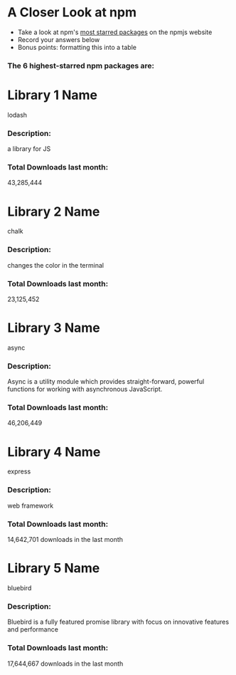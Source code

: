 # A Closer Look at npm
- Take a look at npm's [most starred packages](https://www.npmjs.com/browse/star) on the npmjs website
- Record your answers below
- Bonus points: formatting this into a table

### The 6 highest-starred npm packages are:

# Library 1 Name
lodash
### Description:
a library for JS
### Total Downloads last month:
43,285,444
# Library 2 Name
chalk
### Description:
changes the color in the terminal
### Total Downloads last month:
23,125,452 
# Library 3 Name
async
### Description:
Async is a utility module which provides straight-forward, powerful functions for working with asynchronous JavaScript.
### Total Downloads last month:
46,206,449
# Library 4 Name
express
### Description:
web framework

### Total Downloads last month:
14,642,701 downloads in the last month
# Library 5 Name
bluebird
### Description:
Bluebird is a fully featured promise library with focus on innovative features and performance
### Total Downloads last month:
17,644,667 downloads in the last month
